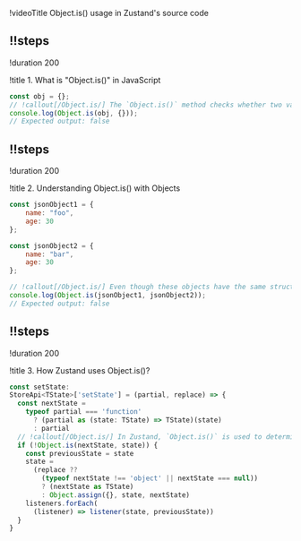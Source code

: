 !videoTitle Object.is() usage in Zustand's source code

## !!steps

!duration 200

!title 1. What is "Object.is()" in JavaScript

```js ! /index.js
const obj = {};
// !callout[/Object.is/] The `Object.is()` method checks whether two values are the same. It's similar to `===` but with special handling for `NaN` and `-0`.
console.log(Object.is(obj, {})); 
// Expected output: false
```

## !!steps

!duration 200

!title 2. Understanding Object.is() with Objects

```js ! /index.js
const jsonObject1 = {
    name: "foo",
    age: 30
};

const jsonObject2 = {
    name: "bar",
    age: 30
};

// !callout[/Object.is/] Even though these objects have the same structure and values, `Object.is()` returns false because they are different objects in memory.
console.log(Object.is(jsonObject1, jsonObject2)); 
// Expected output: false

```

## !!steps

!duration 200

!title 3. How Zustand uses Object.is()?

```js ! zustand/src/vanilla.ts
const setState: 
StoreApi<TState>['setState'] = (partial, replace) => {
  const nextState =
    typeof partial === 'function'
      ? (partial as (state: TState) => TState)(state)
      : partial
  // !callout[/Object.is/] In Zustand, `Object.is()` is used to determine whether the `nextState` is different from the current `state`. This check prevents unnecessary state updates, which is crucial for performance.
  if (!Object.is(nextState, state)) {
    const previousState = state
    state =
      (replace ?? 
        (typeof nextState !== 'object' || nextState === null))
        ? (nextState as TState)
        : Object.assign({}, state, nextState)
    listeners.forEach(
      (listener) => listener(state, previousState))
  }
}
```


